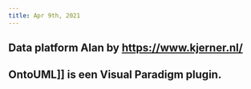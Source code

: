 ```yaml
---
title: Apr 9th, 2021
---
```


## Data platform Alan by https://www.kjerner.nl/
## OntoUML]] is een Visual Paradigm plugin.
##
